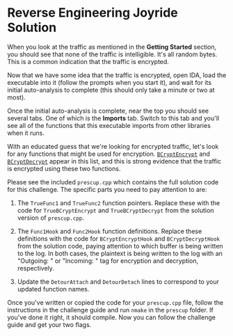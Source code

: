 # Reverse Engineering Joyride Solution

When you look at the traffic as mentioned in the **Getting Started** section, you should see that none of the traffic is
intelligible. It's all random bytes. This is a common indication that the traffic is encrypted.

Now that we have some idea that the traffic is encrypted, open IDA, load the executable into it (follow the prompts when
you start it), and wait for its initial auto-analysis to complete (this should only take a minute or two at most).

Once the initial auto-analysis is complete, near the top you should see several tabs. One of which is the **Imports**
tab. Switch to this tab and you'll see all of the functions that this executable imports from other libraries when it
runs.

With an educated guess that we're looking for encrypted traffic, let's look for any functions that might be used for
encryption. [`BCryptEncrypt`](https://docs.microsoft.com/en-us/windows/win32/api/bcrypt/nf-bcrypt-bcryptencrypt) and [`BCryptDecrypt`](https://docs.microsoft.com/en-us/windows/win32/api/bcrypt/nf-bcrypt-bcryptdecrypt) appear in this list, and this is strong evidence that the traffic is
encrypted using these two functions.

Please see the included `prescup.cpp` which contains the full solution code for this challenge. The specific parts you
need to pay attention to are:

1. The `TrueFunc1` and `TrueFunc2` function pointers. Replace these with the code for `TrueBCryptEncrypt` and
`TrueBCryptDecrypt` from the solution version of `prescup.cpp`.

2. The `Func1Hook` and `Func2Hook` function definitions. Replace these definitions with the code for `BCryptEncryptHook`
and `BCryptDecryptHook` from the solution code, paying attention to which buffer is being written to the log. In both
cases, the plaintext is being written to the log with an "Outgoing: " or "Incoming: " tag for encryption and decryption,
respectively.

3. Update the `DetourAttach` and `DetourDetach` lines to correspond to your updated function names.

Once you've written or copied the code for your `prescup.cpp` file, follow the instructions in the challenge guide and
run `nmake` in the `prescup` folder. If you've done it right, it should compile. Now you can follow the challenge guide
and get your two flags.
